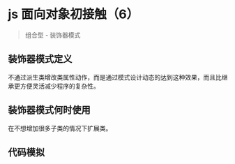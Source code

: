 # js 面向对象初接触（6）
> 组合型 - 装饰器模式

## 装饰器模式定义
不通过派生类增改类属性动作，而是通过模式设计动态的达到这种效果，而且比继承更方便灵活减少程序的复杂性。

## 装饰器模式何时使用
在不想增加很多子类的情况下扩展类。

## 代码模拟
```

```